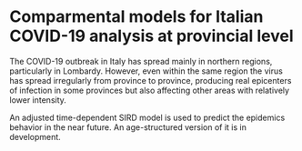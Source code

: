 # Comparmental models for Italian COVID-19 analysis at provincial level

The COVID-19 outbreak in Italy has spread mainly in northern regions, particularly in Lombardy. However, even within the same region the virus has spread irregularly from province to province, producing real epicenters of infection in some provinces but also affecting other areas with relatively lower intensity.

An adjusted time-dependent SIRD model is used to predict the epidemics behavior in the near future. An age-structured version of it is in development.

